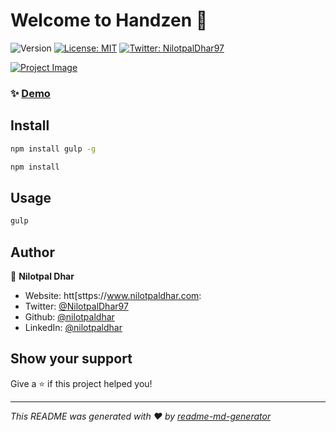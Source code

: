 # Welcome to Handzen 👋

![Version](https://img.shields.io/badge/version-1.0.0-blue.svg?cacheSeconds=2592000)
[![License: MIT](https://img.shields.io/badge/License-MIT-yellow.svg)](#)
[![Twitter: NilotpalDhar97](https://img.shields.io/twitter/follow/NilotpalDhar97.svg?style=social)](https://twitter.com/NilotpalDhar97)

[![Project Image](https://iili.io/2637VI.md.png)](https://freeimage.host/i/2637VI)

### ✨ [Demo](https://handzen.netlify.app/)

## Install

```sh
npm install gulp -g

npm install
```

## Usage

```sh
gulp
```

## Author

👤 **Nilotpal Dhar**

- Website: htt[sttps://www.nilotpaldhar.com:
- Twitter: [@NilotpalDhar97](https://twitter.com/NilotpalDhar97)
- Github: [@nilotpaldhar](https://github.com/nilotpaldhar)
- LinkedIn: [@nilotpaldhar](https://linkedin.com/in/nilotpaldhar)

## Show your support

Give a ⭐️ if this project helped you!

---

_This README was generated with ❤️ by [readme-md-generator](https://github.com/kefranabg/readme-md-generator)_
